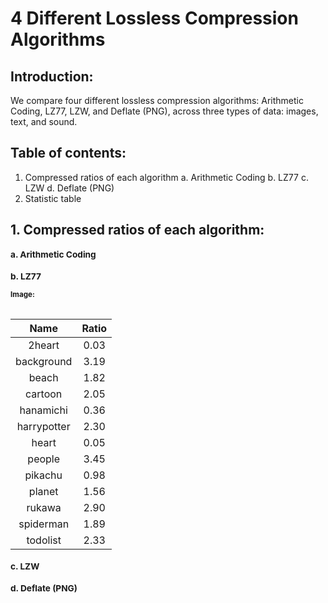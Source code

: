 # 4 Different Lossless Compression Algorithms

## Introduction:
We compare four different lossless compression algorithms: Arithmetic Coding, LZ77, LZW, and Deflate (PNG), across three types of data: images, text, and sound.

## Table of contents:
1. Compressed ratios of each algorithm
  a.  Arithmetic Coding
  b.  LZ77
  c.  LZW
  d.  Deflate (PNG)
2.  Statistic table

## 1. Compressed ratios of each algorithm:
<sub> 

### a. Arithmetic Coding



### b. LZ77
  **Image:**
<table cellspacing="10">
  
|   Name    |   Ratio     |
|  :---: | :---: |
|   2heart  |   0.03  |
|   background |  3.19   |
|   beach |   1.82   |
|   cartoon |   2.05   |
|   hanamichi |   0.36   |
|   harrypotter |   2.30   |
|   heart |   0.05   |
|   people |  3.45   |
|   pikachu |   0.98   |
|   planet |  1.56   |
|   rukawa |  2.90   |
|   spiderman |   1.89   |
|   todolist |  2.33   |
  
</table>

### c. LZW




### d. Deflate (PNG)

</sub>
